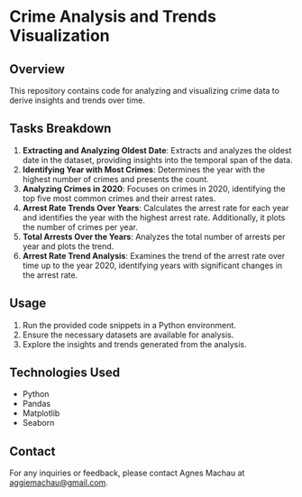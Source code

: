 # Crime Analysis and Trends Visualization

## Overview
This repository contains code for analyzing and visualizing crime data to derive insights and trends over time.

## Tasks Breakdown
1. **Extracting and Analyzing Oldest Date**: Extracts and analyzes the oldest date in the dataset, providing insights into the temporal span of the data.
2. **Identifying Year with Most Crimes**: Determines the year with the highest number of crimes and presents the count.
3. **Analyzing Crimes in 2020**: Focuses on crimes in 2020, identifying the top five most common crimes and their arrest rates.
4. **Arrest Rate Trends Over Years**: Calculates the arrest rate for each year and identifies the year with the highest arrest rate. Additionally, it plots the number of crimes per year.
5. **Total Arrests Over the Years**: Analyzes the total number of arrests per year and plots the trend.
6. **Arrest Rate Trend Analysis**: Examines the trend of the arrest rate over time up to the year 2020, identifying years with significant changes in the arrest rate.

## Usage
1. Run the provided code snippets in a Python environment.
2. Ensure the necessary datasets are available for analysis.
3. Explore the insights and trends generated from the analysis.

## Technologies Used
- Python
- Pandas
- Matplotlib
- Seaborn

## Contact
For any inquiries or feedback, please contact Agnes Machau at aggiemachau@gmail.com.
